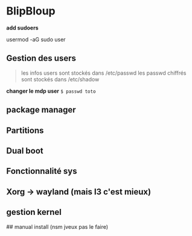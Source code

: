 # BlipBloup  

**add sudoers**

usermod -aG sudo user <!-- ajoute user au groupe sudo --->


## Gestion des users
> les infos users sont stockés dans /etc/passwd
> les passwd chiffrés sont stockés dans /etc/shadow

**changer le mdp user**
`$ passwd toto`



## package manager


## Partitions


## Dual boot


## Fonctionnalité sys


## Xorg -> wayland (mais I3 c'est mieux)


## gestion kernel


## manual install (nsm jveux pas le faire)


